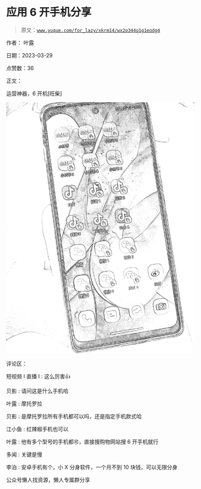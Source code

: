 # 应用 6 开手机分享

> 原文：[`www.yuque.com/for_lazy/xkrm14/wx2o344u1g1eodg4`](https://www.yuque.com/for_lazy/xkrm14/wx2o344u1g1eodg4)

作者： 叶露

日期：2023-03-29

点赞数：36

正文：

运营神器，6 开机[旺柴]

![](img/f4c6cbf4870e12b27cf4ab6f052accfa.png)

评论区：

短视频 I 直播 I : 这么厉害👍

贝影 : 请问这是什么手机哈

叶露 : 摩托罗拉

贝影 : 是摩托罗拉所有手机都可以吗，还是指定手机款式哈

江小鱼 : 红辣椒手机也可以

叶露 : 他有多个型号的手机都🉑️，直接搜购物网站搜 6 开手机就行

多闻 : 关键是慢

李泊 : 安卓手机有个，小 X 分身软件，一个月不到 10 块钱，可以无限分身

公众号懒人找资源，懒人专属群分享

